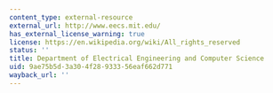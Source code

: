 ```yaml
---
content_type: external-resource
external_url: http://www.eecs.mit.edu/
has_external_license_warning: true
license: https://en.wikipedia.org/wiki/All_rights_reserved
status: ''
title: Department of Electrical Engineering and Computer Science
uid: 9ae75b5d-3a30-4f28-9333-56eaf662d771
wayback_url: ''
---
```


